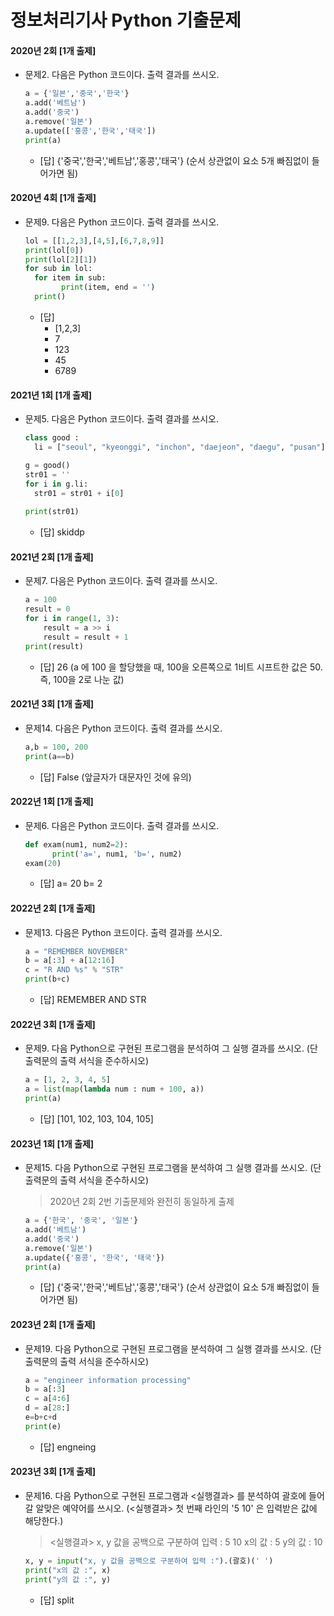 # 정보처리기사 Python 기출문제



#### 2020년 2회 [1개 출제]

- 문제2. 다음은 Python 코드이다. 출력 결과를 쓰시오.

  ```python
  a = {'일본','중국','한국'}
  a.add('베트남')
  a.add('중국')
  a.remove('일본')
  a.update(['홍콩','한국','태국'])
  print(a)
  ```

  - [답] {'중국','한국','베트남','홍콩','태국'}  (순서 상관없이 요소 5개 빠짐없이 들어가면 됨)



#### 2020년 4회 [1개 출제]

- 문제9. 다음은 Python 코드이다. 출력 결과를 쓰시오.

  ```python
  lol = [[1,2,3],[4,5],[6,7,8,9]]
  print(lol[0])
  print(lol[2][1])
  for sub in lol:
  	for item in sub:
          print(item, end = '')
  	print()
  ```

  - [답]
    - [1,2,3]
    - 7
    - 123
    - 45
    - 6789



#### 2021년 1회 [1개 출제]

- 문제5. 다음은 Python 코드이다. 출력 결과를 쓰시오.

  ```python
  class good :
  	li = ["seoul", "kyeonggi", "inchon", "daejeon", "daegu", "pusan"]
  
  g = good()
  str01 = ''
  for i in g.li:
  	str01 = str01 + i[0]
      
  print(str01)
  ```

  - [답] skiddp



#### 2021년 2회 [1개 출제]

- 문제7. 다음은 Python 코드이다. 출력 결과를 쓰시오.

  ```python
  a = 100
  result = 0
  for i in range(1, 3):
      result = a >> i
      result = result + 1
  print(result)
  ```

  - [답] 26 (a 에 100 을 할당했을 때, 100을 오른쪽으로 1비트 시프트한 값은 50. 즉, 100을 2로 나눈 값)



#### 2021년 3회 [1개 출제]

- 문제14. 다음은 Python 코드이다. 출력 결과를 쓰시오.

  ```python
  a,b = 100, 200 
  print(a==b)
  ```

  - [답] False (앞글자가 대문자인 것에 유의)



#### 2022년 1회 [1개 출제]

- 문제6. 다음은 Python 코드이다. 출력 결과를 쓰시오.

  ```python
  def exam(num1, num2=2):
        print('a=', num1, 'b=', num2)
  exam(20)
  ```

  - [답] a= 20 b= 2



#### 2022년 2회 [1개 출제]

- 문제13. 다음은 Python 코드이다. 출력 결과를 쓰시오.

  ```python
  a = "REMEMBER NOVEMBER"
  b = a[:3] + a[12:16]
  c = "R AND %s" % "STR"
  print(b+c)
  ```

  - [답] REMEMBER AND STR



#### 2022년 3회 [1개 출제]

- 문제9. 다음 Python으로 구현된 프로그램을 분석하여 그 실행 결과를 쓰시오. (단 출력문의 출력 서식을 준수하시오)

  ```python
  a = [1, 2, 3, 4, 5]
  a = list(map(lambda num : num + 100, a))
  print(a)
  ```

  - [답] [101, 102, 103, 104, 105]



#### 2023년 1회 [1개 출제]

- 문제15. 다음 Python으로 구현된 프로그램을 분석하여 그 실행 결과를 쓰시오. (단 출력문의 출력 서식을 준수하시오)

  > 2020년 2회 2번 기출문제와 완전히 동일하게 출제

  ```python
  a = {'한국', '중국', '일본'}
  a.add('베트남')
  a.add('중국')
  a.remove('일본')
  a.update({'홍콩', '한국', '태국'})
  print(a)
  ```

  - [답] {'중국','한국','베트남','홍콩','태국'}  (순서 상관없이 요소 5개 빠짐없이 들어가면 됨)



#### 2023년 2회 [1개 출제]

- 문제19. 다음 Python으로 구현된 프로그램을 분석하여 그 실행 결과를 쓰시오. (단 출력문의 출력 서식을 준수하시오)

  ```python
  a = "engineer information processing"
  b = a[:3]
  c = a[4:6]
  d = a[28:]
  e=b+c+d
  print(e)
  ```

  - [답] engneing



#### 2023년 3회 [1개 출제]

- 문제16. 다음 Python으로 구현된 프로그램과 <실행결과> 를 분석하여 괄호에 들어갈 알맞은 예약어를 쓰시오. (<실행결과> 첫 번째 라인의 '5 10' 은 입력받은 값에 해당한다.)

  > <실행결과>
  > x, y 값을 공백으로 구분하여 입력 : 5 10
  > x의 값 : 5
  > y의 값 : 10

  ```python
  x, y = input("x, y 값을 공백으로 구분하여 입력 :").(괄호)(' ')
  print("x의 값 :", x)
  print("y의 값 :", y)
  ```

  - [답] split